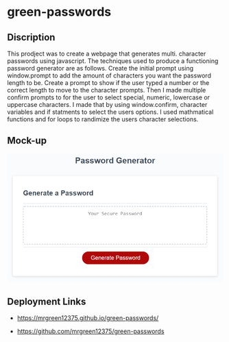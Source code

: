 # green-passwords

## Discription 

This prodject was to create a webpage that generates multi. character passwords using javascript. The techniques used to produce a functioning password generator are as follows. Create the initial prompt using window.prompt to add the amount of characters you want the password length to be. Create a prompt to show if the user typed a number or the correct length to move to the character prompts. Then I made multiple confirm prompts to for the user to select special, numeric, lowercase or uppercase characters. I made that by using window.confirm, character variables and if statments to select the users options. I used mathmatical functions and for loops to randimize the users character selections. 

## Mock-up

![alt green passwords website](/images/password-generator-mock-up.png)

## Deployment Links

- https://mrgreen12375.github.io/green-passwords/

- https://github.com/mrgreen12375/green-passwords